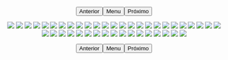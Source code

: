 <p style="text-align: center;"><button name="anterior" onclick="./chap-0001/readme.md">Anterior</button><button name="menu" onclick="./readme.md">Menu</button><button name="próximo" onclick="./chap-0209/readme.md">Próximo</button></p> <p style="text-align: center;"><img src="001.jpg"> <img src="002.jpg"> <img src="003.jpg"> <img src="004.jpg"> <img src="005.jpg"> <img src="006.jpg"> <img src="007.jpg"> <img src="008.jpg"> <img src="009.jpg"> <img src="010.jpg"> <img src="011.jpg"> <img src="012.jpg"> <img src="013.jpg"> <img src="014.jpg"> <img src="015.jpg"> <img src="016.jpg"> <img src="017.jpg"> <img src="018.jpg"> <img src="019.jpg"> <img src="020.jpg"> <img src="021.jpg"> <img src="022.jpg"> <img src="023.jpg"> <img src="024.jpg"> <img src="025.jpg"> <img src="026.jpg"> <img src="027.jpg"> <img src="028.jpg"> <img src="029.jpg"> <img src="030.jpg"> <img src="031.jpg"> <img src="032.jpg"> <img src="033.jpg"> <img src="034.jpg"> <img src="035.jpg"> <img src="036.jpg"> <img src="037.jpg"> <img src="038.jpg"> <img src="039.jpg"> <img src="040.jpg"> <img src="041.jpg"> <img src="readme.md"> </p> <p style="text-align: center;"><button name="anterior" onclick="./chap-0001/readme.md">Anterior</button><button name="menu" onclick="./readme.md">Menu</button><button name="próximo" onclick="./chap-0209/readme.md">Próximo</button></p>